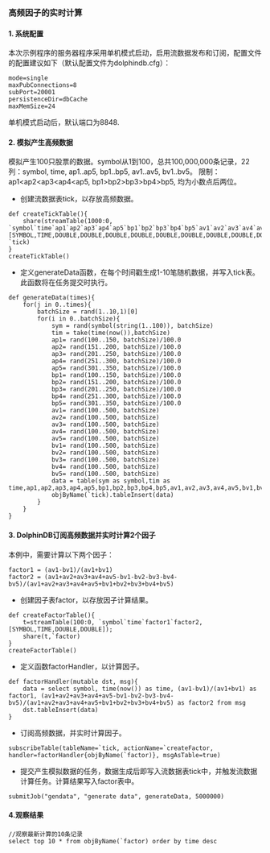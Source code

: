 ### 高频因子的实时计算

#### 1. 系统配置

本次示例程序的服务器程序采用单机模式启动，启用流数据发布和订阅，配置文件的配置建议如下（默认配置文件为dolphindb.cfg）：
```
mode=single
maxPubConnections=8
subPort=20001
persistenceDir=dbCache
maxMemSize=24
```

单机模式启动后，默认端口为8848.

#### 2. 模拟产生高频数据

模拟产生100只股票的数据。symbol从1到100，总共100,000,000条记录，22列：symbol, time, ap1..ap5, bp1..bp5, av1..av5, bv1..bv5。 限制：ap1<ap2<ap3<ap4<ap5, bp1>bp2>bp3>bp4>bp5, 均为小数点后两位。 

* 创建流数据表tick，以存放高频数据。
```
def createTickTable(){
	share(streamTable(1000:0, `symbol`time`ap1`ap2`ap3`ap4`ap5`bp1`bp2`bp3`bp4`bp5`av1`av2`av3`av4`av5`bv1`bv2`bv3`bv4`bv5, [SYMBOL,TIME,DOUBLE,DOUBLE,DOUBLE,DOUBLE,DOUBLE,DOUBLE,DOUBLE,DOUBLE,DOUBLE,DOUBLE,DOUBLE,DOUBLE,DOUBLE,DOUBLE,DOUBLE,DOUBLE,DOUBLE,DOUBLE,DOUBLE,DOUBLE]), `tick)
}
createTickTable()
```

* 定义generateData函数，在每个时间戳生成1-10笔随机数据，并写入tick表。此函数将在任务提交时执行。
```
def generateData(times){
	for(j in 0..times){
		batchSize = rand(1..10,1)[0]
		for(i in 0..batchSize){
			sym = rand(symbol(string(1..100)), batchSize)
			tim = take(time(now()),batchSize)
			ap1= rand(100..150, batchSize)/100.0
			ap2= rand(151..200, batchSize)/100.0
			ap3= rand(201..250, batchSize)/100.0
			ap4= rand(251..300, batchSize)/100.0
			ap5= rand(301..350, batchSize)/100.0
			bp1= rand(100..150, batchSize)/100.0
			bp2= rand(151..200, batchSize)/100.0
			bp3= rand(201..250, batchSize)/100.0
			bp4= rand(251..300, batchSize)/100.0
			bp5= rand(301..350, batchSize)/100.0
			av1= rand(100..500, batchSize)
			av2= rand(100..500, batchSize)
			av3= rand(100..500, batchSize)
			av4= rand(100..500, batchSize)
			av5= rand(100..500, batchSize)
			bv1= rand(100..500, batchSize)
			bv2= rand(100..500, batchSize)
			bv3= rand(100..500, batchSize)
			bv4= rand(100..500, batchSize)
			bv5= rand(100..500, batchSize)
			data = table(sym as symbol,tim as time,ap1,ap2,ap3,ap4,ap5,bp1,bp2,bp3,bp4,bp5,av1,av2,av3,av4,av5,bv1,bv2,bv3,bv4,bv5)
			objByName(`tick).tableInsert(data)
		}
	}
}
```

#### 3. DolphinDB订阅高频数据并实时计算2个因子

本例中，需要计算以下两个因子：
```
factor1 = (av1-bv1)/(av1+bv1)
factor2 = (av1+av2+av3+av4+av5-bv1-bv2-bv3-bv4-bv5)/(av1+av2+av3+av4+av5+bv1+bv2+bv3+bv4+bv5)
```

* 创建因子表factor，以存放因子计算结果。
```
def createFactorTable(){
	t=streamTable(100:0, `symbol`time`factor1`factor2, [SYMBOL,TIME,DOUBLE,DOUBLE]);
	share(t,`factor)
}
createFactorTable()
```
* 定义函数factorHandler，以计算因子。
```
def factorHandler(mutable dst, msg){
	data = select symbol, time(now()) as time, (av1-bv1)/(av1+bv1) as factor1, (av1+av2+av3+av4+av5-bv1-bv2-bv3-bv4-bv5)/(av1+av2+av3+av4+av5+bv1+bv2+bv3+bv4+bv5) as factor2 from msg
	dst.tableInsert(data)
}
```
* 订阅高频数据，并实时计算因子。
```
subscribeTable(tableName=`tick, actionName=`createFactor, handler=factorHandler{objByName(`factor)}, msgAsTable=true)
```

* 提交产生模拟数据的任务，数据生成后即写入流数据表tick中，并触发流数据计算任务。计算结果写入factor表中。
```
submitJob("gendata", "generate data", generateData, 5000000)
```

#### 4.观察结果
```
//观察最新计算的10条记录
select top 10 * from objByName(`factor) order by time desc

```
